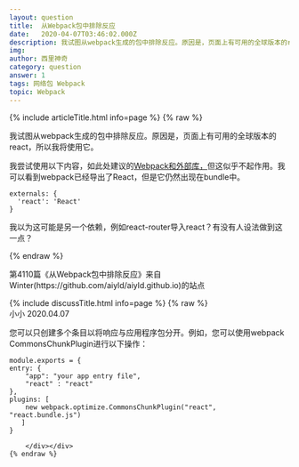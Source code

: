 ```yaml
---
layout: question
title:  从Webpack包中排除反应
date:   2020-04-07T03:46:02.000Z
description: 我试图从webpack生成的包中排除反应。原因是，页面上有可用的全球版本的react，所以我将使用它。我尝试使用以下内容，如此处建议的Webpack和...
img: 
author: 西里神奇
category: question
answer: 1
tags: 网络包 Webpack
topic: Webpack
---
```

<div class="article-root">
  <div class="article">
    {% include articleTitle.html info=page %}
    {% raw %}
    <div class="article-content"><p><font style="vertical-align: inherit;"><font style="vertical-align: inherit;">我试图从webpack生成的包中排除反应。</font><font style="vertical-align: inherit;">原因是，页面上有可用的全球版本的react，所以我将使用它。</font></font></p>

<p><font style="vertical-align: inherit;"><font style="vertical-align: inherit;">我尝试使用以下内容，如此处建议的</font></font><a href="https://stackoverflow.com/questions/22530254/webpack-and-external-libraries"><font style="vertical-align: inherit;"><font style="vertical-align: inherit;">Webpack和外部库，</font></font></a><font style="vertical-align: inherit;"><font style="vertical-align: inherit;">但这似乎不起作用。</font><font style="vertical-align: inherit;">我可以看到webpack已经导出了React，但是它仍然出现在bundle中。</font></font></p>

<pre><code>externals: {<font></font>
  'react': 'React'<font></font>
}<font></font>
</code></pre>

<p><font style="vertical-align: inherit;"><font style="vertical-align: inherit;">我以为这可能是另一个依赖，例如react-router导入react？</font><font style="vertical-align: inherit;">有没有人设法做到这一点？</font></font></p></div>
    {% endraw %}
  </div>
  <p class="winter_mark">第4110篇《从Webpack包中排除反应》来自Winter(https://github.com/aiyld/aiyld.github.io)的站点</p>
  <div class="discuss-wrapper">
    {% include discussTitle.html info=page %}
    {% raw %}
    <div class="discuss-item">
        <div class="discuss-parent">
          <div class="discuss-meta">
            <span class="discuss-user">小小</span>
            <span class="discuss-time">2020.04.07</span>
          </div>
          <div class="discuss-comment"><p><font style="vertical-align: inherit;"><font style="vertical-align: inherit;">您可以只创建多个条目以将响应与应用程序包分开。</font><font style="vertical-align: inherit;">例如，您可以使用webpack CommonsChunkPlugin进行以下操作：</font></font></p>

<pre class="lang-js prettyprint-override"><code>module.exports = {<font></font>
entry: {<font></font>
    "app": "your app entry file",<font></font>
    "react" : "react"<font></font>
},<font></font>
plugins: [<font></font>
    new webpack.optimize.CommonsChunkPlugin("react", "react.bundle.js")<font></font>
   ]<font></font>
}<font></font>
</code></pre></div>
        </div></div>
    {% endraw %}
  </div>
<div>

